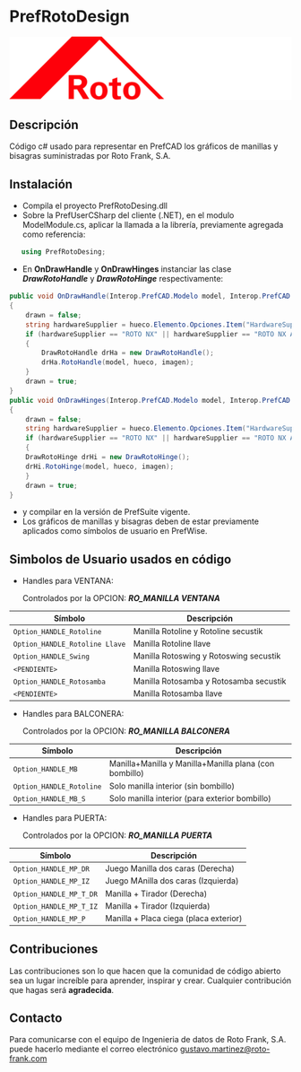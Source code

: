 # PrefRotoDesign
![screenshot](Roto_G3.jpg "Roto Frank SPN")

## Descripción
Código c# usado para representar en PrefCAD los gráficos de manillas y bisagras suministradas por Roto Frank, S.A. 

## Instalación

- Compila el proyecto PrefRotoDesing.dll
- Sobre la PrefUserCSharp del cliente (.NET), en el modulo ModelModule.cs, aplicar la llamada a la librería, previamente agregada como referencia: 
```csharp
   using PrefRotoDesing;
```  
- En **OnDrawHandle** y **OnDrawHinges** instanciar las clase ***DrawRotoHandle*** y ***DrawRotoHinge*** respectivamente:
```csharp
public void OnDrawHandle(Interop.PrefCAD.Modelo model, Interop.PrefCAD.Hueco hueco, Interop.PrefCAD.ModelImage imagen, out bool drawn)
{
    drawn = false;
    string hardwareSupplier = hueco.Elemento.Opciones.Item("HardwareSupplier");
    if (hardwareSupplier == "ROTO NX" || hardwareSupplier == "ROTO NX ALU")
    {
        DrawRotoHandle drHa = new DrawRotoHandle();
        drHa.RotoHandle(model, hueco, imagen);
    }
    drawn = true;
}
public void OnDrawHinges(Interop.PrefCAD.Modelo model, Interop.PrefCAD.Hueco hueco, Interop.PrefCAD.ModelImage imagen, out bool drawn)
{
    drawn = false;
    string hardwareSupplier = hueco.Elemento.Opciones.Item("HardwareSupplier");
    if (hardwareSupplier == "ROTO NX" || hardwareSupplier == "ROTO NX ALU")
    {
	DrawRotoHinge drHi = new DrawRotoHinge();
	drHi.RotoHinge(model, hueco, imagen);
    }
    drawn = true;
}
```  
- y compilar en la versión de PrefSuite vigente.
- Los gráficos de manillas y bisagras deben de estar previamente aplicados como símbolos de usuario en PrefWise.

## Simbolos de Usuario usados en código

- Handles para VENTANA:
  
  Controlados por la OPCION: ***RO_MANILLA VENTANA***
  
| Símbolo                       | Descripción                            |
|-------------------------------|----------------------------------------|
| `Option_HANDLE_Rotoline`      | Manilla Rotoline y Rotoline secustik   |
| `Option_HANDLE_Rotoline Llave`| Manilla Rotoline llave                 |
| `Option_HANDLE_Swing`         | Manilla Rotoswing y Rotoswing secustik |
| `<PENDIENTE>`                 | Manilla Rotoswing llave                |
| `Option_HANDLE_Rotosamba`     | Manilla Rotosamba y Rotosamba secustik |
| `<PENDIENTE>`                 | Manilla Rotosamba llave                |
  
- Handles para BALCONERA:
  
  Controlados por la OPCION: ***RO_MANILLA BALCONERA***
  
| Símbolo                  | Descripción                                      |
|--------------------------|--------------------------------------------------|
| `Option_HANDLE_MB`       | Manilla+Manilla y Manilla+Manilla plana (con bombillo)    |
| `Option_HANDLE_Rotoline` | Solo manilla interior (sin bombillo)             |
| `Option_HANDLE_MB_S`     | Solo manilla interior (para exterior bombillo)   |

- Handles para PUERTA:
  
  Controlados por la OPCION: ***RO_MANILLA PUERTA***

| Símbolo                  | Descripción                                      |
|--------------------------|--------------------------------------------------|
| `Option_HANDLE_MP_DR`    | Juego Manilla dos caras (Derecha)                |
| `Option_HANDLE_MP_IZ`    | Juego MAnilla dos caras (Izquierda)              |
| `Option_HANDLE_MP_T_DR`  | Manilla + Tirador (Derecha)                      |
| `Option_HANDLE_MP_T_IZ`  | Manilla + Tirador (Izquierda)                    |
| `Option_HANDLE_MP_P`     | Manilla + Placa ciega (placa exterior)           |





## Contribuciones

Las contribuciones son lo que hacen que la comunidad de código abierto sea un lugar increíble para aprender, inspirar y crear. Cualquier contribución que hagas será **agradecida**.

## Contacto

Para comunicarse con el equipo de Ingenieria de datos de Roto Frank, S.A. puede hacerlo mediante el correo electrónico <gustavo.martinez@roto-frank.com>
